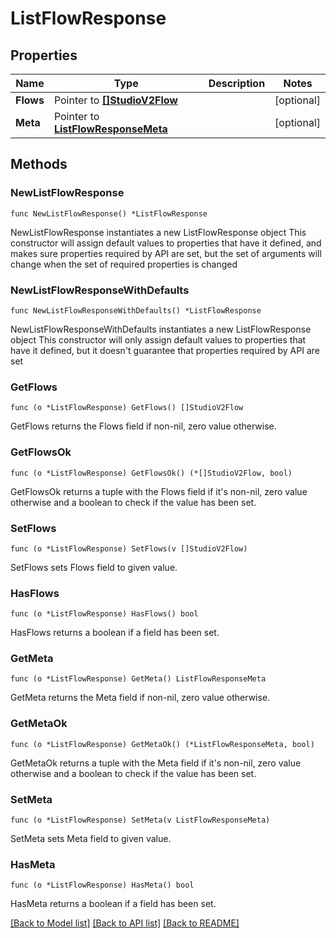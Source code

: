 # ListFlowResponse

## Properties

Name | Type | Description | Notes
------------ | ------------- | ------------- | -------------
**Flows** | Pointer to [**[]StudioV2Flow**](StudioV2Flow.md) |  | [optional] 
**Meta** | Pointer to [**ListFlowResponseMeta**](ListFlowResponse_meta.md) |  | [optional] 

## Methods

### NewListFlowResponse

`func NewListFlowResponse() *ListFlowResponse`

NewListFlowResponse instantiates a new ListFlowResponse object
This constructor will assign default values to properties that have it defined,
and makes sure properties required by API are set, but the set of arguments
will change when the set of required properties is changed

### NewListFlowResponseWithDefaults

`func NewListFlowResponseWithDefaults() *ListFlowResponse`

NewListFlowResponseWithDefaults instantiates a new ListFlowResponse object
This constructor will only assign default values to properties that have it defined,
but it doesn't guarantee that properties required by API are set

### GetFlows

`func (o *ListFlowResponse) GetFlows() []StudioV2Flow`

GetFlows returns the Flows field if non-nil, zero value otherwise.

### GetFlowsOk

`func (o *ListFlowResponse) GetFlowsOk() (*[]StudioV2Flow, bool)`

GetFlowsOk returns a tuple with the Flows field if it's non-nil, zero value otherwise
and a boolean to check if the value has been set.

### SetFlows

`func (o *ListFlowResponse) SetFlows(v []StudioV2Flow)`

SetFlows sets Flows field to given value.

### HasFlows

`func (o *ListFlowResponse) HasFlows() bool`

HasFlows returns a boolean if a field has been set.

### GetMeta

`func (o *ListFlowResponse) GetMeta() ListFlowResponseMeta`

GetMeta returns the Meta field if non-nil, zero value otherwise.

### GetMetaOk

`func (o *ListFlowResponse) GetMetaOk() (*ListFlowResponseMeta, bool)`

GetMetaOk returns a tuple with the Meta field if it's non-nil, zero value otherwise
and a boolean to check if the value has been set.

### SetMeta

`func (o *ListFlowResponse) SetMeta(v ListFlowResponseMeta)`

SetMeta sets Meta field to given value.

### HasMeta

`func (o *ListFlowResponse) HasMeta() bool`

HasMeta returns a boolean if a field has been set.


[[Back to Model list]](../README.md#documentation-for-models) [[Back to API list]](../README.md#documentation-for-api-endpoints) [[Back to README]](../README.md)


